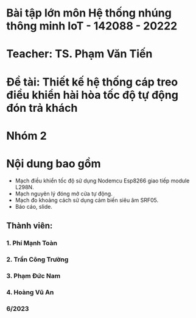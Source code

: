 # Bài tập lớn môn Hệ thống nhúng thông minh IoT - 142088 - 20222 
# Teacher: TS. Phạm Văn Tiến
# Đề tài: Thiết kế hệ thống cáp treo điều khiển hài hòa tốc độ tự động đón trả khách
# Nhóm 2
# Nội dung bao gồm 
* Mạch điều khiển tốc độ sử dụng Nodemcu Esp8266 giao tiếp module L298N.
* Mạch nguyên lý đóng mở cửa tự động.
* Mạch đo khoảng cách sử dụng cảm biến siêu âm SRF05.
* Báo cáo, slide.
## Thành viên: 
### 1. Phí Mạnh Toàn
### 2. Trần Công Trường
### 3. Phạm Đức Nam
### 4. Hoàng Vũ An

### 6/2023
